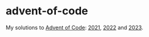 # advent-of-code

My solutions to [Advent of Code](https://adventofcode.com/): [2021](https://adventofcode.com/2021), [2022](https://adventofcode.com/2022) and [2023](https://adventofcode.com/2023).
